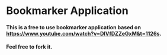 # Bookmarker Application

#### This is a free to use bookmarker application based on https://www.youtube.com/watch?v=DIVfDZZeGxM&t=1126s.

#### Feel free to fork it.
